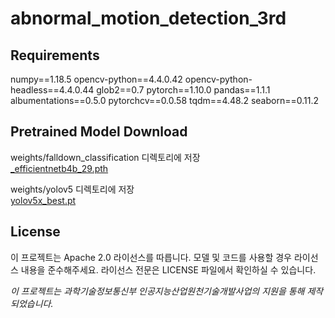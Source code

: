 # abnormal_motion_detection_3rd
   
## Requirements
numpy==1.18.5
opencv-python==4.4.0.42
opencv-python-headless==4.4.0.44
glob2==0.7
pytorch==1.10.0
pandas==1.1.1
albumentations==0.5.0
pytorchcv==0.0.58
tqdm==4.48.2
seaborn==0.11.2
   
## Pretrained Model Download
weights/falldown_classification 디렉토리에 저장   
[_efficientnetb4b_29.pth](https://drive.google.com/file/d/1aAcbP8E-g2BHUmoHCVGydUVSCy4g3vh0/view?usp=sharing, "_efficientnetb4b_29.pth")   
     
weights/yolov5 디렉토리에 저장   
[yolov5x_best.pt](https://drive.google.com/file/d/1x_B1vepkkI4An_7ApexVxYQdaJWgcck0/view?usp=sharing, "yolov5x_best.pt")   
   
## License
이 프로젝트는 Apache 2.0 라이선스를 따릅니다. 모델 및 코드를 사용할 경우 라이선스 내용을 준수해주세요. 라이선스 전문은 LICENSE 파일에서 확인하실 수 있습니다.

*이 프로젝트는 과학기술정보통신부 인공지능산업원천기술개발사업의 지원을 통해 제작 되었습니다.*
